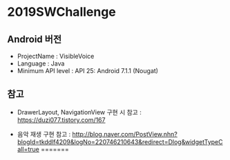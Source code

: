# 2019SWChallenge


## Android 버전
- ProjectName : VisibleVoice
- Language : Java
- Minimum API level : API 25: Android 7.1.1 (Nougat)

## 참고
- DrawerLayout, NavigationView 구현 시 참고 : 
https://duzi077.tistory.com/167

- 음악 재생 구현 참고 : 
http://blog.naver.com/PostView.nhn?blogId=tkddlf4209&logNo=220746210643&redirect=Dlog&widgetTypeCall=true
=======
